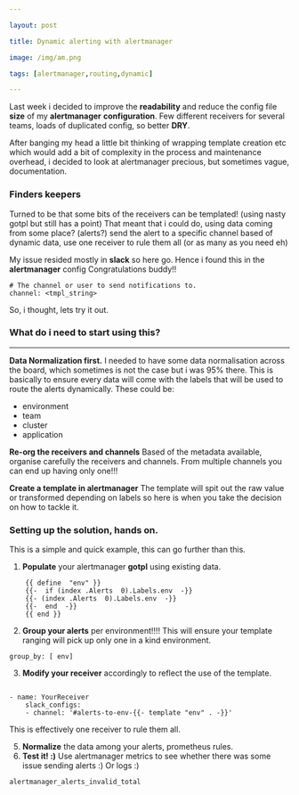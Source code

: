 ```yaml
---

layout: post

title: Dynamic alerting with alertmanager

image: /img/am.png

tags: [alertmanager,routing,dynamic]

---
```


Last week i decided to improve the **readability** and reduce the config file **size** of my **alertmanager** **configuration**. Few different receivers for several teams, loads of duplicated config, so better **DRY**.

After banging my head a little bit thinking of wrapping template creation etc which would add a bit of complexity in the process and maintenance overhead, i decided to look at alertmanager precious, but sometimes vague, documentation.

### Finders keepers
Turned to be that some bits of the receivers can be templated! (using nasty gotpl but still has a point)
That meant that i could do, using data coming from some place? (alerts?) send the alert to a specific channel based of dynamic data, use one receiver to rule them all (or as many as you need eh)

My issue resided mostly in **slack** so here go.
Hence i found this in the **alertmanager** config
Congratulations buddy!!
```
# The channel or user to send notifications to.
channel: <tmpl_string>
```

So, i thought, lets try it out.
### What do i need to start using this?
---
 **Data Normalization first.**
I needed to have some data normalisation across the board, which sometimes is not the case but i was 95% there. This is basically to ensure every data will come with the labels that will be used to route the alerts dynamically.
These could be:
 - environment
 - team
 -  cluster
 -  application

**Re-org the receivers and channels**
Based of the metadata available, organise carefully the receivers and channels.
From multiple channels you can end up having only one!!!

**Create a template in alertmanager**
The template will spit out the raw value or transformed depending on labels so here is when you take the decision on how to tackle it.

### Setting up the solution, hands on.
This is a simple and quick example, this can go further than this.

1. **Populate** your alertmanager **gotpl** using existing data.
```
    {{ define  "env" }}
    {{-  if (index .Alerts  0).Labels.env  -}}
    {{- (index .Alerts  0).Labels.env  -}}
    {{-  end  -}}
    {{ end }}
```
2. **Group your alerts** per environment!!!!
This will ensure your template ranging will pick up only one in a kind environment.
```
group_by: [ env]
```
3. **Modify your receiver** accordingly to reflect the use of the template.
```receivers:

- name: YourReceiver
	slack_configs:
	- channel: '#alerts-to-env-{{- template "env" . -}}'
```
This is effectively one receiver to rule them all. 

5. **Normalize** the data among your alerts, prometheus rules.
6. **Test it! :)**
Use alertmanager metrics to see whether there was some issue sending alerts :) Or logs :)
```
alertmanager_alerts_invalid_total
```
